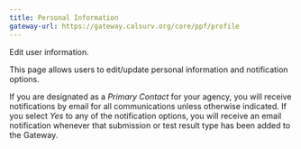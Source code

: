 ```yaml
---
title: Personal Information
gateway-url: https://gateway.calsurv.org/core/ppf/profile
---
```

Edit user information.

This page allows users to edit/update personal information and notification options.

If you are designated as a *Primary Contact* for your agency, you will receive notifications by email for all communications unless otherwise indicated. If you select *Yes* to any of the notification options, you will receive an email notification whenever that submission or test result type has been added to the Gateway.
